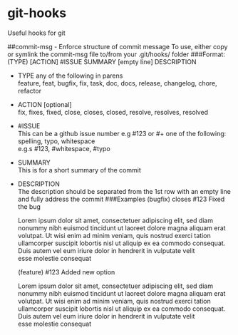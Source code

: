 git-hooks
=========

Useful hooks for git

##commit-msg - Enforce structure of commit message
To use, either copy or symlink the commit-msg file to/from your .git/hooks/ folder
###Format: (TYPE) [ACTION] #ISSUE SUMMARY [empty line] DESCRIPTION

+ TYPE any of the following in parens  
feature, feat, bugfix, fix, task, doc, docs, release, changelog, chore, refactor
+ ACTION [optional]  
fix, fixes, fixed, close, closes, closed, resolve, resolves, resolved
+ \#ISSUE  
This can be a github issue number e.g #123 or #+ one of the following: spelling, typo, whitespace  
e.g.s #123, #whitespace, #typo
+ SUMMARY  
This is for a short summary of the commit
+ DESCRIPTION  
The description should be separated from the 1st row with an empty line and fully address the commit
###Examples
    (bugfix) closes #123 Fixed the bug  
    
    Lorem ipsum dolor sit amet, consectetuer adipiscing elit, sed diam  
    nonummy nibh euismod tincidunt ut laoreet dolore magna aliquam erat  
    volutpat. Ut wisi enim ad minim veniam, quis nostrud exerci tation  
    ullamcorper suscipit lobortis nisl ut aliquip ex ea commodo consequat.  
    Duis autem vel eum iriure dolor in hendrerit in vulputate velit  
    esse molestie consequat


    (feature) #123 Added new option  
    
    Lorem ipsum dolor sit amet, consectetuer adipiscing elit, sed diam  
    nonummy nibh euismod tincidunt ut laoreet dolore magna aliquam erat  
    volutpat. Ut wisi enim ad minim veniam, quis nostrud exerci tation  
    ullamcorper suscipit lobortis nisl ut aliquip ex ea commodo consequat.  
    Duis autem vel eum iriure dolor in hendrerit in vulputate velit  
    esse molestie consequat




